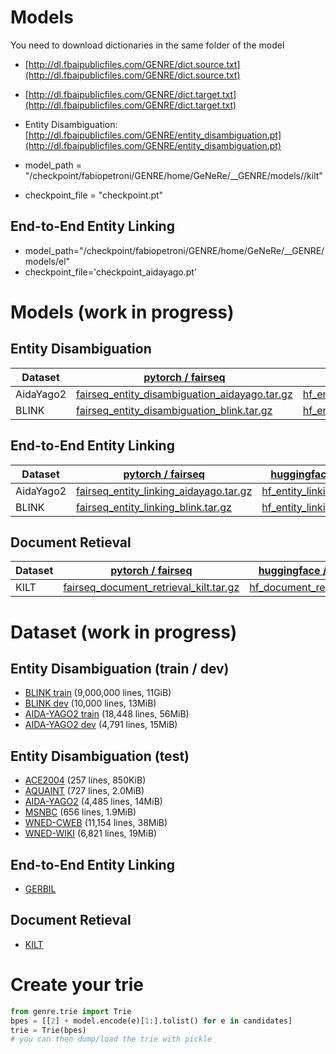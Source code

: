 # Models
You need to download dictionaries in the same folder of the model 
- [http://dl.fbaipublicfiles.com/GENRE/dict.source.txt](http://dl.fbaipublicfiles.com/GENRE/dict.source.txt)
- [http://dl.fbaipublicfiles.com/GENRE/dict.target.txt](http://dl.fbaipublicfiles.com/GENRE/dict.target.txt)
- Entity Disambiguation: [http://dl.fbaipublicfiles.com/GENRE/entity_disambiguation.pt](http://dl.fbaipublicfiles.com/GENRE/entity_disambiguation.pt)

- model_path = "/checkpoint/fabiopetroni/GENRE/home/GeNeRe/__GENRE/models//kilt"
- checkpoint_file = "checkpoint.pt"

## End-to-End Entity Linking

- model_path="/checkpoint/fabiopetroni/GENRE/home/GeNeRe/__GENRE/models/el"
- checkpoint_file='checkpoint_aidayago.pt'

# Models (work in progress)

## Entity Disambiguation
| Dataset | [pytorch / fairseq](https://github.com/pytorch/fairseq)   | [huggingface / transformers](https://github.com/huggingface/transformers) |
| -------- | -------- | ----------- |
| AidaYago2 | [fairseq_entity_disambiguation_aidayago.tar.gz](http://dl.fbaipublicfiles.com/GENRE/fairseq_entity_disambiguation_aidayago.tar.gz)|[hf_entity_disambiguation_aidayago.tar.gz](http://dl.fbaipublicfiles.com/GENRE/hf_entity_disambiguation_aidayago.tar.gz)|
| BLINK | [fairseq_entity_disambiguation_blink.tar.gz](http://dl.fbaipublicfiles.com/GENRE/fairseq_entity_disambiguation_blink.tar.gz)|[hf_entity_disambiguation_blink.tar.gz](http://dl.fbaipublicfiles.com/GENRE/hf_entity_disambiguation_blink.tar.gz)|

## End-to-End Entity Linking
| Dataset | [pytorch / fairseq](https://github.com/pytorch/fairseq)   | [huggingface / transformers](https://github.com/huggingface/transformers) |
| -------- | -------- | ----------- |
| AidaYago2 | [fairseq_entity_linking_aidayago.tar.gz](http://dl.fbaipublicfiles.com/GENRE/fairseq_entity_linking_aidayago.tar.gz)|[hf_entity_linking_aidayago.tar.gz](http://dl.fbaipublicfiles.com/GENRE/hf_entity_linking_aidayago.tar.gz)|
| BLINK | [fairseq_entity_linking_blink.tar.gz](http://dl.fbaipublicfiles.com/GENRE/fairseq_entity_linking_blink.tar.gz)|[hf_entity_linking_blink.tar.gz](http://dl.fbaipublicfiles.com/GENRE/hf_entity_linking_blink.tar.gz)|

## Document Retieval
| Dataset | [pytorch / fairseq](https://github.com/pytorch/fairseq)   | [huggingface / transformers](https://github.com/huggingface/transformers) |
| -------- | -------- | ----------- |
| KILT | [fairseq_document_retrieval_kilt.tar.gz](http://dl.fbaipublicfiles.com/GENRE/fairseq_document_retrieval_kilt.tar.gz)|[hf_document_retrieval_kilt.tar.gz](http://dl.fbaipublicfiles.com/GENRE/hf_document_retrieval_kilt.tar.gz)|


# Dataset (work in progress)

## Entity Disambiguation (train / dev)
- [BLINK train](http://dl.fbaipublicfiles.com/KILT/blink-train-kilt.jsonl) (9,000,000 lines, 11GiB)
- [BLINK dev](http://dl.fbaipublicfiles.com/KILT/blink-dev-kilt.jsonl) (10,000 lines, 13MiB)
- [AIDA-YAGO2 train](http://dl.fbaipublicfiles.com/GENRE/aida-train-kilt.jsonl) (18,448 lines, 56MiB)
- [AIDA-YAGO2 dev](http://dl.fbaipublicfiles.com/GENRE/aida-dev-kilt.jsonl) (4,791 lines, 15MiB)

## Entity Disambiguation (test)
- [ACE2004](http://dl.fbaipublicfiles.com/GENRE/ace2004-test-kilt.jsonl) (257 lines, 850KiB)
- [AQUAINT](http://dl.fbaipublicfiles.com/GENRE/aquaint-test-kilt.jsonl) (727 lines, 2.0MiB)
- [AIDA-YAGO2](http://dl.fbaipublicfiles.com/GENRE/aida-test-kilt.jsonl) (4,485 lines, 14MiB)
- [MSNBC](http://dl.fbaipublicfiles.com/GENRE/msnbc-test-kilt.jsonl) (656 lines, 1.9MiB)
- [WNED-CWEB](http://dl.fbaipublicfiles.com/GENRE/clueweb-test-kilt.jsonl) (11,154 lines, 38MiB)
- [WNED-WIKI](http://dl.fbaipublicfiles.com/GENRE/wiki-test-kilt.jsonl) (6,821 lines, 19MiB)

## End-to-End Entity Linking
- [GERBIL](https://github.com/dice-group/gerbil)

## Document Retieval
- [KILT](https://github.com/facebookresearch/KILT)

# Create your trie
```python
from genre.trie import Trie
bpes = [[2] + model.encode(e)[1:].tolist() for e in candidates]
trie = Trie(bpes)
# you can then dump/load the trie with pickle
```
